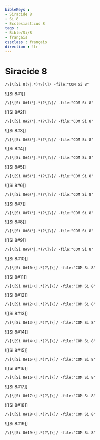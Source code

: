 ```yaml
---
bibleKeys : 
- Siracide 8
- Si 8
- Ecclesiasticus 8
tags : 
- Bible/Si/8
- français
cssclass : français
direction : ltr
---
```


# Siracide 8

```query
/\[\[Si 8(\|.*)?\]\]/ -file:"COM Si 8"
```



![[Si 8#1]]

```query
/\[\[Si 8#1(\|.*)?\]\]/ -file:"COM Si 8"
```

![[Si 8#2]]

```query
/\[\[Si 8#2(\|.*)?\]\]/ -file:"COM Si 8"
```

![[Si 8#3]]

```query
/\[\[Si 8#3(\|.*)?\]\]/ -file:"COM Si 8"
```

![[Si 8#4]]

```query
/\[\[Si 8#4(\|.*)?\]\]/ -file:"COM Si 8"
```

![[Si 8#5]]

```query
/\[\[Si 8#5(\|.*)?\]\]/ -file:"COM Si 8"
```

![[Si 8#6]]

```query
/\[\[Si 8#6(\|.*)?\]\]/ -file:"COM Si 8"
```

![[Si 8#7]]

```query
/\[\[Si 8#7(\|.*)?\]\]/ -file:"COM Si 8"
```

![[Si 8#8]]

```query
/\[\[Si 8#8(\|.*)?\]\]/ -file:"COM Si 8"
```

![[Si 8#9]]

```query
/\[\[Si 8#9(\|.*)?\]\]/ -file:"COM Si 8"
```

![[Si 8#10]]

```query
/\[\[Si 8#10(\|.*)?\]\]/ -file:"COM Si 8"
```

![[Si 8#11]]

```query
/\[\[Si 8#11(\|.*)?\]\]/ -file:"COM Si 8"
```

![[Si 8#12]]

```query
/\[\[Si 8#12(\|.*)?\]\]/ -file:"COM Si 8"
```

![[Si 8#13]]

```query
/\[\[Si 8#13(\|.*)?\]\]/ -file:"COM Si 8"
```

![[Si 8#14]]

```query
/\[\[Si 8#14(\|.*)?\]\]/ -file:"COM Si 8"
```

![[Si 8#15]]

```query
/\[\[Si 8#15(\|.*)?\]\]/ -file:"COM Si 8"
```

![[Si 8#16]]

```query
/\[\[Si 8#16(\|.*)?\]\]/ -file:"COM Si 8"
```

![[Si 8#17]]

```query
/\[\[Si 8#17(\|.*)?\]\]/ -file:"COM Si 8"
```

![[Si 8#18]]

```query
/\[\[Si 8#18(\|.*)?\]\]/ -file:"COM Si 8"
```

![[Si 8#19]]

```query
/\[\[Si 8#19(\|.*)?\]\]/ -file:"COM Si 8"
```

